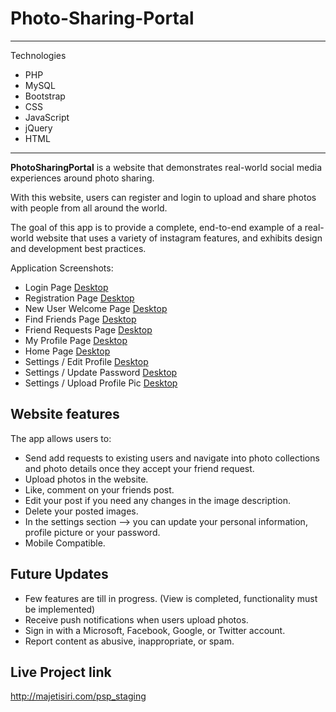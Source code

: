 # Photo-Sharing-Portal

---
Technologies
- PHP
- MySQL
- Bootstrap
- CSS
- JavaScript
- jQuery
- HTML
---

**PhotoSharingPortal** is a website that demonstrates real-world social media experiences around photo sharing.

With this website, users can register and login to upload and share photos with people from all around the world. 

The goal of this app is to provide a complete, end-to-end example of a real-world website that uses a variety of instagram features, and exhibits design and development best practices. 

Application Screenshots:

- Login Page [Desktop](images/1_50.jpg)
- Registration Page [Desktop](images/2_50.jpg)
- New User Welcome Page [Desktop](images/3_50.jpg)
- Find Friends Page [Desktop](images/4_50.jpg)
- Friend Requests Page [Desktop](images/10_50.jpg)
- My Profile Page [Desktop](images/6_50.jpg)
- Home Page  [Desktop](images/5_50.jpg)
- Settings / Edit Profile  [Desktop](images/8_50.jpg)
- Settings / Update Password  [Desktop](images/7_50.jpg)
- Settings / Upload Profile Pic  [Desktop](images/9_50.jpg)

## Website features

The app allows users to:
- Send add requests to existing users and navigate into photo collections and photo details once they accept your friend request.
- Upload photos in the website.
- Like, comment on your friends post.
- Edit your post if you need any changes in the image description.
- Delete your posted images.
- In the settings section --> you can update your personal information, profile picture or your password.
- Mobile Compatible.

## Future Updates
- Few features are till in progress. (View is completed, functionality must be implemented)
- Receive push notifications when users upload photos.
- Sign in with a Microsoft, Facebook, Google, or Twitter account.
- Report content as abusive, inappropriate, or spam.


## Live Project link
http://majetisiri.com/psp_staging
